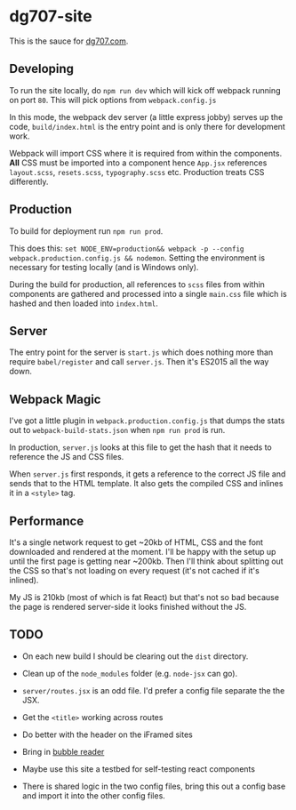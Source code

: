 # dg707-site
This is the sauce for [dg707.com](http://www.dg707.com).

## Developing
To run the site locally, do `npm run dev` which will kick off webpack running on port `80`. 
This will pick options from `webpack.config.js`

In this mode, the webpack dev server (a little express jobby) serves up the code, `build/index.html` is 
the entry point and is only there for development work.

Webpack will import CSS where it is required from within the components. **All** CSS must be imported into a component
hence `App.jsx` references `layout.scss`, `resets.scss`, `typography.scss` etc. Production treats CSS differently.

## Production
To build for deployment run `npm run prod`.

This does this: `set NODE_ENV=production&& webpack -p --config webpack.production.config.js && nodemon`.
Setting the environment is necessary for testing locally (and is Windows only).

During the build for production, all references to `scss` files from within components are gathered and processed
into a single `main.css` file which is hashed and then loaded into `index.html`.

## Server
The entry point for the server is `start.js` which does nothing more than require `babel/register` and call `server.js`.
Then it's ES2015 all the way down.

## Webpack Magic
I've got a little plugin in `webpack.production.config.js` that dumps the stats out to `webpack-build-stats.json`
when `npm run prod` is run.

In production, `server.js` looks at this file to get the hash that it needs to reference the JS and CSS files.

When `server.js` first responds, it gets a reference to the correct JS file and sends that to the HTML template. 
It also gets the compiled CSS and inlines it in a `<style>` tag.

## Performance
It's a single network request to get ~20kb of HTML, CSS and the font downloaded and rendered at the moment. I'll be happy
with the setup up until the first page is getting near ~200kb. Then I'll think about splitting out the CSS so that's
not loading on every request (it's not cached if it's inlined).

My JS is 210kb (most of which is fat React) but that's not so bad because the page is rendered server-side it
looks finished without the JS.

## TODO
* On each new build I should be clearing out the `dist` directory.

* Clean up of the `node_modules` folder (e.g. `node-jsx` can go).

* `server/routes.jsx` is an odd file. I'd prefer a config file separate the the JSX.

* Get the `<title>` working across routes

* Do better with the header on the iFramed sites

* Bring in [bubble reader](http://www.bubblereader.com)

* Maybe use this site a testbed for self-testing react components

* There is shared logic in the two config files, bring this out a config base and import it into the other config files.
